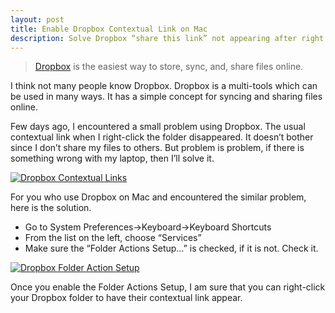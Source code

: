 ```yaml
---
layout: post
title: Enable Dropbox Contextual Link on Mac
description: Solve Dropbox “share this link” not appearing after right clicking the folder.
---
```

> [Dropbox](http://www.dropbox.com/referrals/NTM1NjQ5ODQ5 "Dropbox") is the easiest way to store, sync, and, share files online.

I think not many people know Dropbox. Dropbox is a multi-tools which can be used in many ways. It has a simple concept for syncing and sharing files online.

Few days ago, I encountered a small problem using Dropbox. The usual contextual link when I right-click the folder disappeared. It doesn’t bother since I don’t share my files to others. But problem is problem, if there is something wrong with my laptop, then I’ll solve it.

[ ![Dropbox Contextual Links][img1] ](http://images.sayzlim.net/2010/08/dropbox_secondary.jpg "Dropbox Contextual Links")

[img1]: http://images.sayzlim.net/2010/08/dropbox_secondary.jpg "Dropbox Contextual Links"

For you who use Dropbox on Mac and encountered the similar problem, here is the solution.

- Go to System Preferences-&gt;Keyboard-&gt;Keyboard Shortcuts
- From the list on the left, choose &#8220;Services&#8221;
- Make sure the &#8220;Folder Actions Setup…&#8221; is checked, if it is not. Check it.

[ ![Dropbox Folder Action Setup][img2] ](http://images.sayzlim.net/2010/08/dropbox_actions.jpg "Dropbox Folder Action Setup")

[img2]: http://images.sayzlim.net/2010/08/dropbox_actions.jpg "Dropbox Folder Action Setup"

Once you enable the Folder Actions Setup, I am sure that you can right-click your Dropbox folder to have their contextual link appear.